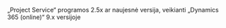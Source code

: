 „Project Service“ programos 2.5x ar naujesnė versija, veikianti „Dynamics 365 (online)“ 9.x versijoje
